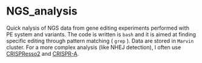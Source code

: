 # NGS_analysis
Quick nalysis of NGS data from gene editing experiments performed with PE system and variants. The code is written is `bash` and it is aimed at finding specific editing through pattern matching ( `grep` ). Data are stored in `Marvin` cluster. For a more complex analysis (like NHEJ detection), I often use [CRISPResso2](http://crispresso2.pinellolab.org/submission) and [CRISPR-A](https://synbio.upf.edu/crispr-a/).
